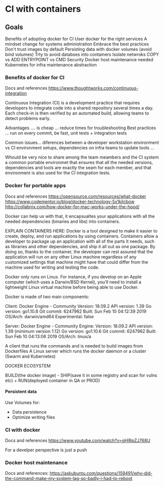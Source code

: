 # CI with containers

## Goals

Benefits of adopting docker for CI
User docker for the right services
A mindset change for systems administration
Embrace the best practices
    Don't trust images by default
    Persisting data with docker volumes (avoid bind volumes)
    Trty to avoid databses into containers
    Isolate netwroks
    COPY vs ADD
    ENTRYPOINT vs CMD
Security 
Docker host maintenance needed
Kubernetes for infra maintenance abstraction

### Benefits of docker for CI
Docs and references
https://www.thoughtworks.com/continuous-integration

Continuous Integration (CI) is a development practice that requires developers to integrate code into a shared repository several times a day. Each check-in is then verified by an automated build, allowing teams to detect problems early.

Advantages .... is cheap ... reduce times for troubleshooting
Best practices ... run on every commit, be fast, unit tests + integration tests

Common issues... diferences between a developer workstation environment vs CI environment setups, dependencies on infra teams to update tools ...

Whould be very nice to share among the team meambers and the CI system a common portable environmet that ensures that all the needed versions, dependencies and tools are exactly the seam for each member, and that environment is also used for the CI integration tests.

### Docker for portable apps
Docs and references
https://opensource.com/resources/what-docker
https://www.codementor.io/blog/docker-technology-5x1kilcbow
http://collabnix.com/how-docker-for-mac-works-under-the-hood/


Docker can help us with that, it encapsualtes your applications with all the needed dependencies (binaries and libs) into containers.

EXPLAIN CONTAINERS HERE:
Docker is a tool designed to make it easier to create, deploy, and run applications by using containers. Containers allow a developer to package up an application with all of the parts it needs, such as libraries and other dependencies, and ship it all out as one package. By doing so, thanks to the container, the developer can rest assured that the application will run on any other Linux machine regardless of any customized settings that machine might have that could differ from the machine used for writing and testing the code.

Docker only runs on Linux. For instance, if you develop on an Apple computer (which uses a Darwin/BSD Kernel), you’ll need to install a lightweight Linux virtual machine before being able to use Docker.

Docker is made of two main components:

Client: Docker Engine - Community
 Version:           18.09.2
 API version:       1.39
 Go version:        go1.10.8
 Git commit:        6247962
 Built:             Sun Feb 10 04:12:39 2019
 OS/Arch:           darwin/amd64
 Experimental:      false

Server: Docker Engine - Community
 Engine:
  Version:          18.09.2
  API version:      1.39 (minimum version 1.12)
  Go version:       go1.10.6
  Git commit:       6247962
  Built:            Sun Feb 10 04:13:06 2019
  OS/Arch:          linux/a

A client that runs the commands and is needed to build images from Dockerfiles 
A Linux server which runs the docker daemon or a cluster (Swarm and Kubernetes)

DOCKER ECOSYSTEM

BUILD(the docker image) - SHIP(save it in some registry and scan for vulns etc) + RUN(deployed container in QA or PROD)

#### Persistent data
Use Volumes for:

* Data persistence
* Optimize writing files 

### CI with docker
Docs and references
https://www.youtube.com/watch?v=gHlRpZJ768U

For a develper perspective is just a push

### Docker host maintenance
Docs and references:
https://askubuntu.com/questions/159491/why-did-the-command-make-my-system-lag-so-badly-i-had-to-reboot